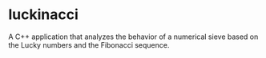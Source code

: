 # luckinacci
A C++ application that analyzes the behavior of a numerical sieve based on the Lucky numbers and the Fibonacci sequence.

